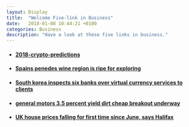 ```yaml
---
layout: Display
title:  "Welcome Five-link in Business"
date:   2018-01-08 10:44:21 +0100
categories: Business
description: "Have a look at these five links in business."
---
```



<ul>
    <li>
        <a href="https://www.forbes.com/sites/lawrencewintermeyer/2018/01/07/my-2018-crypto-predictions/#6c193ec6b718" target="_blank"><h4>2018-crypto-predictions</h4>
        </a>
    </li>
    <li>
        <a href="https://www.forbes.com/sites/tmullen/2018/01/08/spains-penedes-wine-region-is-ripe-for-exploring/#1453e6a43910" target="_blank"><h4>Spains penedes wine region is ripe for exploring</h4>
        </a>
    </li>
    <li>
        <a href="https://www.reuters.com/article/us-southkorea-bitcoin/south-korea-inspects-six-banks-over-virtual-currency-services-to-clients-idUSKBN1EX0BG" target="_blank"><h4>South korea inspects six banks over virtual currency services to clients</h4>
        </a>
    </li>
    <li>
        <a href="https://seekingalpha.com/article/4135796-general-motors-3_5-percent-yield-dirt-cheap-breakout-underway" target="_blank"><h4>general motors 3.5 percent yield dirt cheap breakout underway</h4>
        </a>
    </li>
    <li>
        <a href="https://www.theguardian.com/money/2018/jan/08/uk-house-prices-fall-halifax-wages-buyers" target="_blank"><h4>UK house prices falling for first time since June, says Halifax</h4>
        </a>
    </li>
</ul>